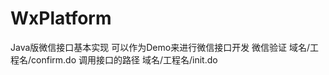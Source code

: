 # WxPlatform
Java版微信接口基本实现 
可以作为Demo来进行微信接口开发
微信验证          域名/工程名/confirm.do
调用接口的路径    域名/工程名/init.do
